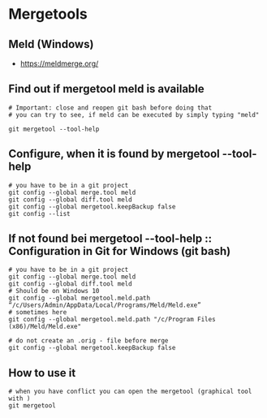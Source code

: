 # Mergetools 

## Meld (Windows) 

  *  https://meldmerge.org/

## Find out if mergetool meld is available 

```
# Important: close and reopen git bash before doing that 
# you can try to see, if meld can be executed by simply typing "meld"

git mergetool --tool-help
```

## Configure, when it is found by mergetool --tool-help 

```
# you have to be in a git project 
git config --global merge.tool meld
git config --global diff.tool meld
git config --global mergetool.keepBackup false
git config --list
```

## If not found bei mergetool --tool-help :: Configuration in Git for Windows (git bash) 

```
# you have to be in a git project 
git config --global merge.tool meld
git config --global diff.tool meld
# Should be on Windows 10 
git config --global mergetool.meld.path “/c/Users/Admin/AppData/Local/Programs/Meld/Meld.exe”
# sometimes here 
git config --global mergetool.meld.path "/c/Program Files (x86)/Meld/Meld.exe"

# do not create an .orig - file before merge 
git config --global mergetool.keepBackup false
```  

## How to use it 

```
# when you have conflict you can open the mergetool (graphical tool with )
git mergetool
```
